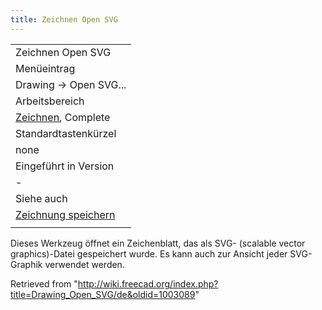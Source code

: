 ```yaml
---
title: Zeichnen Open SVG
---
```

|  |
| --- |
| Zeichnen Open SVG |
| Menüeintrag |
| Drawing → Open SVG... |
| Arbeitsbereich |
| [Zeichnen](/Drawing_Workbench/de "Drawing Workbench/de"), Complete |
| Standardtastenkürzel |
| none |
| Eingeführt in Version |
| - |
| Siehe auch |
| [Zeichnung speichern](/index.php?title=Drawing_Save/de&action=edit&redlink=1 "Drawing Save/de (page does not exist)") |
|  |

Dieses Werkzeug öffnet ein Zeichenblatt, das als SVG- (scalable vector graphics)-Datei gespeichert wurde. Es kann auch zur Ansicht jeder SVG-Graphik verwendet werden.

Retrieved from "<http://wiki.freecad.org/index.php?title=Drawing_Open_SVG/de&oldid=1003089>"
